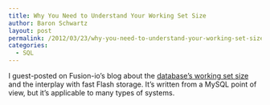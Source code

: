 ```yaml
---
title: Why You Need to Understand Your Working Set Size
author: Baron Schwartz
layout: post
permalink: /2012/03/23/why-you-need-to-understand-your-working-set-size/
categories:
  - SQL
---
```

I guest-posted on Fusion-io&#8217;s blog about the [database&#8217;s working set size][1] and the interplay with fast Flash storage. It&#8217;s written from a MySQL point of view, but it&#8217;s applicable to many types of systems.

 [1]: http://www.fusionio.com/blog/will-fusionio-make-my-database-faster-percona-guest-blog/